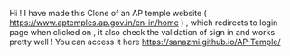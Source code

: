 Hi ! I have made this Clone of an AP temple website ( https://www.aptemples.ap.gov.in/en-in/home ) , which redirects to login page when clicked on , it also check the validation of sign in and works pretty well ! 
You can access it here https://sanazmi.github.io/AP-Temple/
